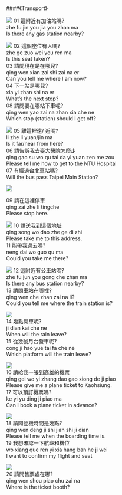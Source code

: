 <?php
$top = file_get_contents('basic.php');
echo $top;
?>

<div class="one item content" markdown="1">

####《Transport》

![](img/ch2/05/1.png)
01 這附近有加油站嗎?   
zhe fu jin you jia you zhan ma   
Is there any gas station nearby?

![](img/ch2/05/2.3.4.8.png)
02 這個座位有人嗎?   
zhe ge zuo wei you ren ma   
Is this seat taken?   
03 請問現在是在哪兒?   
qing wen xian zai shi zai na er   
Can you tell me where I am now?   
04 下一站是哪兒?   
xia yi zhan shi na er   
What’s the next stop?   
08 請問要在哪站下車呢?   
qing wen yao zai na zhan xia che ne   
Which stop (station) should I get off?

![](img/ch2/05/5.6.7.png)
05 離這裡遠/ 近嗎?   
li zhe li yuan/jin ma   
Is it far/near from here?   
06 請告訴我去臺大醫院怎麼走   
qing gao su wo qu tai da yi yuan zen me zou   
Please tell me how to get to the NTU Hospital   
07 有經過台北車站嗎?   
Will the bus pass Taipei Main Station?

![](img/ch2/05/9.png)

09 請在這裡停車   
qing zai zhe li tingche   
Please stop here.

![](img/ch2/05/10.11.png)
10 請送我到這個地址   
qing song wo dao zhe ge di zhi   
Please take me to this address.   
11 能帶我過去嗎?   
neng dai wo guo qu ma   
Could you take me there?

![](img/ch2/05/12.13.png)
12 這附近有公車站嗎?   
zhe fu jun you gong che zhan ma   
Is there any bus station nearby?   
13 請問車站在哪裡?   
qing wen che zhan zai na li?   
Could you tell me where the train station is?

![](img/ch2/05/14.15.png)   
14 幾點開車呢?   
ji dian kai che ne   
When will the rain leave?   
15 從幾號月台發車呢?   
cong ji hao yue tai fa che ne   
Which platform will the train leave?

![](img/ch2/05/16.17.png)   
16 請給我一張到高雄的機票   
qing gei wo yi zhang dao gao xiong de ji piao   
Please give me a plane ticket to Kaohsiung.   
17 可以預訂機票嗎?   
ke yi yu ding ji piao ma   
Can I book a plane ticket in advance?

![](img/ch2/05/18.19.png)   
18 請問登機時間是幾點?   
qing wen deng ji shi jian shi ji dian   
Please tell me when the boarding time is.   
19 我想確認一下航班和機位   
wo xiang que ren yi xia hang ban he ji wei   
I want to confirm my flight and seat

![](img/ch2/05/20.png)   
20 請問售票處在哪?   
qing wen shou piao chu zai na   
Where is the ticket booth?

</div>
<?php
$end = file_get_contents('end.php');
echo $end;
?>
